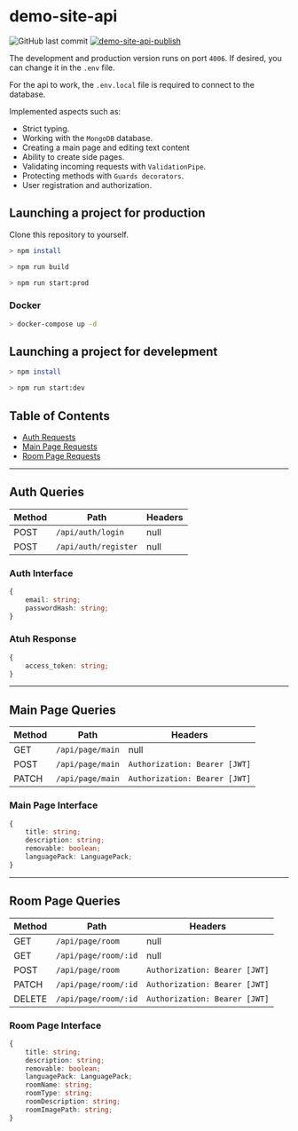 # demo-site-api

![GitHub last commit](https://img.shields.io/github/last-commit/fwRelik/demo-site-api) [![demo-site-api-publish](https://github.com/fwRelik/demo-site-api/actions/workflows/publish.yml/badge.svg)](https://github.com/fwRelik/demo-site-api/actions/workflows/publish.yml)

The development and production version runs on port `4006`. If desired, you can change it in the `.env` file.

For the api to work, the `.env.local` file is required to connect to the database.

Implemented aspects such as:

-   Strict typing.
-   Working with the `MongoDB` database.
-   Creating a main page and editing text content
-   Ability to create side pages.
-   Validating incoming requests with `ValidationPipe`.
-   Protecting methods with `Guards decorators`.
-   User registration and authorization.

## Launching a project for production

Сlone this repository to yourself.

```sh
> npm install

> npm run build

> npm run start:prod
```

### Docker

```sh
> docker-compose up -d
```

## Launching a project for develepment

```sh
> npm install

> npm run start:dev
```

## Table of Contents

-   [Auth Requests](#auth-queries)
-   [Main Page Requests](#main-page-queries)
-   [Room Page Requests](#room-page-queries)

---

## Auth Queries

| Method | Path                 | Headers |
| ------ | -------------------- | ------- |
| POST   | `/api/auth/login`    | null    |
| POST   | `/api/auth/register` | null    |

### Auth Interface

```ts
{
	email: string;
	passwordHash: string;
}
```

### Atuh Response

```ts
{
	access_token: string;
}
```

---

## Main Page Queries

| Method | Path             | Headers                       |
| ------ | ---------------- | ----------------------------- |
| GET    | `/api/page/main` | null                          |
| POST   | `/api/page/main` | `Authorization: Bearer [JWT]` |
| PATCH  | `/api/page/main` | `Authorization: Bearer [JWT]` |

### Main Page Interface

```ts
{
	title: string;
	description: string;
	removable: boolean;
	languagePack: LanguagePack;
}
```

---

## Room Page Queries

| Method | Path                 | Headers                       |
| ------ | -------------------- | ----------------------------- |
| GET    | `/api/page/room`     | null                          |
| GET    | `/api/page/room/:id` | null                          |
| POST   | `/api/page/room`     | `Authorization: Bearer [JWT]` |
| PATCH  | `/api/page/room/:id` | `Authorization: Bearer [JWT]` |
| DELETE | `/api/page/room/:id` | `Authorization: Bearer [JWT]` |

### Room Page Interface

```ts
{
	title: string;
	description: string;
	removable: boolean;
	languagePack: LanguagePack;
	roomName: string;
	roomType: string;
	roomDescription: string;
	roomImagePath: string;
}
```
